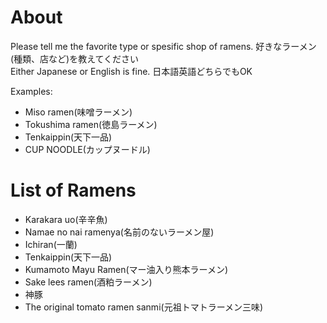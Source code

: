 # About
Please tell me the favorite type or spesific shop of ramens. 好きなラーメン(種類、店など)を教えてください</br>
Either Japanese or English is fine. 日本語英語どちらでもOK

Examples:
* Miso ramen(味噌ラーメン)
* Tokushima ramen(徳島ラーメン)
* Tenkaippin(天下一品)
* CUP NOODLE(カップヌードル)

# List of Ramens
* Karakara uo(辛辛魚)
* Namae no nai ramenya(名前のないラーメン屋)
* Ichiran(一蘭)
* Tenkaippin(天下一品)
* Kumamoto Mayu Ramen(マー油入り熊本ラーメン)
* Sake lees ramen(酒粕ラーメン)
* 神豚
* The original tomato ramen sanmi(元祖トマトラーメン三味)